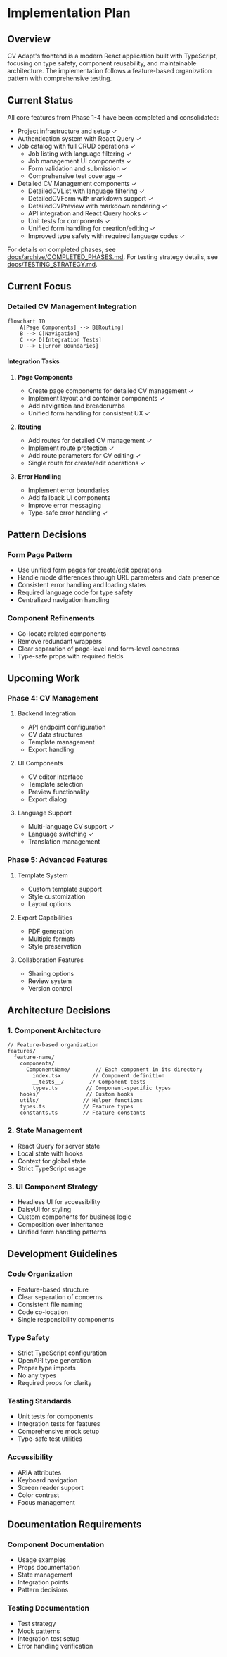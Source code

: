 # Implementation Plan

## Overview

CV Adapt's frontend is a modern React application built with TypeScript, focusing on type safety, component reusability, and maintainable architecture. The implementation follows a feature-based organization pattern with comprehensive testing.

## Current Status

All core features from Phase 1-4 have been completed and consolidated:

- Project infrastructure and setup ✓
- Authentication system with React Query ✓
- Job catalog with full CRUD operations ✓
  - Job listing with language filtering ✓
  - Job management UI components ✓
  - Form validation and submission ✓
  - Comprehensive test coverage ✓
- Detailed CV Management components ✓
  - DetailedCVList with language filtering ✓
  - DetailedCVForm with markdown support ✓
  - DetailedCVPreview with markdown rendering ✓
  - API integration and React Query hooks ✓
  - Unit tests for components ✓
  - Unified form handling for creation/editing ✓
  - Improved type safety with required language codes ✓

For details on completed phases, see [docs/archive/COMPLETED_PHASES.md](docs/archive/COMPLETED_PHASES.md).
For testing strategy details, see [docs/TESTING_STRATEGY.md](docs/TESTING_STRATEGY.md).

## Current Focus

### Detailed CV Management Integration

```mermaid
flowchart TD
    A[Page Components] --> B[Routing]
    B --> C[Navigation]
    C --> D[Integration Tests]
    D --> E[Error Boundaries]
```

#### Integration Tasks

1. **Page Components**

   - Create page components for detailed CV management ✓
   - Implement layout and container components ✓
   - Add navigation and breadcrumbs
   - Unified form handling for consistent UX ✓

2. **Routing**

   - Add routes for detailed CV management ✓
   - Implement route protection ✓
   - Add route parameters for CV editing ✓
   - Single route for create/edit operations ✓

3. **Error Handling**
   - Implement error boundaries
   - Add fallback UI components
   - Improve error messaging
   - Type-safe error handling ✓

## Pattern Decisions

### Form Page Pattern

- Use unified form pages for create/edit operations
- Handle mode differences through URL parameters and data presence
- Consistent error handling and loading states
- Required language code for type safety
- Centralized navigation handling

### Component Refinements

- Co-locate related components
- Remove redundant wrappers
- Clear separation of page-level and form-level concerns
- Type-safe props with required fields

## Upcoming Work

### Phase 4: CV Management

1. Backend Integration

   - API endpoint configuration
   - CV data structures
   - Template management
   - Export handling

2. UI Components

   - CV editor interface
   - Template selection
   - Preview functionality
   - Export dialog

3. Language Support
   - Multi-language CV support ✓
   - Language switching ✓
   - Translation management

### Phase 5: Advanced Features

1. Template System

   - Custom template support
   - Style customization
   - Layout options

2. Export Capabilities

   - PDF generation
   - Multiple formats
   - Style preservation

3. Collaboration Features
   - Sharing options
   - Review system
   - Version control

## Architecture Decisions

### 1. Component Architecture

```
// Feature-based organization
features/
  feature-name/
    components/
      ComponentName/        // Each component in its directory
        index.tsx          // Component definition
        __tests__/        // Component tests
        types.ts         // Component-specific types
    hooks/               // Custom hooks
    utils/              // Helper functions
    types.ts            // Feature types
    constants.ts        // Feature constants
```

### 2. State Management

- React Query for server state
- Local state with hooks
- Context for global state
- Strict TypeScript usage

### 3. UI Component Strategy

- Headless UI for accessibility
- DaisyUI for styling
- Custom components for business logic
- Composition over inheritance
- Unified form handling patterns

## Development Guidelines

### Code Organization

- Feature-based structure
- Clear separation of concerns
- Consistent file naming
- Code co-location
- Single responsibility components

### Type Safety

- Strict TypeScript configuration
- OpenAPI type generation
- Proper type imports
- No any types
- Required props for clarity

### Testing Standards

- Unit tests for components
- Integration tests for features
- Comprehensive mock setup
- Type-safe test utilities

### Accessibility

- ARIA attributes
- Keyboard navigation
- Screen reader support
- Color contrast
- Focus management

## Documentation Requirements

### Component Documentation

- Usage examples
- Props documentation
- State management
- Integration points
- Pattern decisions

### Testing Documentation

- Test strategy
- Mock patterns
- Integration test setup
- Error handling verification
